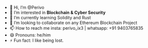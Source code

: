 - 👋 Hi, I’m @Perivo
- 👀 I’m interested in **Blockchain & Cyber Security**
- 🌱 I’m currently learning Solidity and Rust
- 💞️ I’m looking to collaborate on any Ethereum Blockchain Project
- 📫 How to reach me insta: perivo_ix3 | whatsapp: +91 9403765835
- 😄 Pronouns: he/him
- ⚡ Fun fact: I like being lost.

<!---
Perivo/Perivo is a ✨ special ✨ repository because its `README.md` (this file) appears on your GitHub profile.
You can click the Preview link to take a look at your changes.
--->
